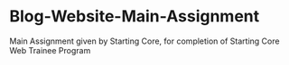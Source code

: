 # Blog-Website-Main-Assignment
Main Assignment given by Starting Core, for completion of Starting Core Web Trainee Program
